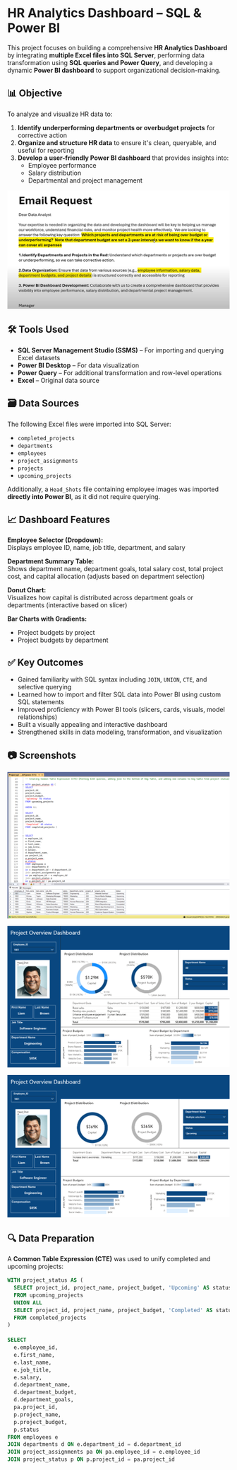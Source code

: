 # HR Analytics Dashboard – SQL & Power BI

This project focuses on building a comprehensive **HR Analytics Dashboard** by integrating **multiple Excel files into SQL Server**, performing data transformation using **SQL queries and Power Query**, and developing a dynamic **Power BI dashboard** to support organizational decision-making.


## 📊 Objective

To analyze and visualize HR data to:

1. **Identify underperforming departments or overbudget projects** for corrective action  
2. **Organize and structure HR data** to ensure it's clean, queryable, and useful for reporting  
3. **Develop a user-friendly Power BI dashboard** that provides insights into:
   - Employee performance  
   - Salary distribution  
   - Departmental and project management  

<img src="Screenshots/Objective.png" alt="Objective" width="700"/>


## 🛠️ Tools Used

- **SQL Server Management Studio (SSMS)** – For importing and querying Excel datasets  
- **Power BI Desktop** – For data visualization  
- **Power Query** – For additional transformation and row-level operations  
- **Excel** – Original data source  


## 🗃️ Data Sources

The following Excel files were imported into SQL Server:

- `completed_projects`
- `departments`
- `employees`
- `project_assignments`
- `projects`
- `upcoming_projects`

Additionally, a `Head_Shots` file containing employee images was imported **directly into Power BI**, as it did not require querying.


## 📈 Dashboard Features

**Employee Selector (Dropdown):**  
Displays employee ID, name, job title, department, and salary

**Department Summary Table:**  
Shows department name, department goals, total salary cost, total project cost, and capital allocation (adjusts based on department selection)

**Donut Chart:**  
Visualizes how capital is distributed across department goals or departments (interactive based on slicer)

**Bar Charts with Gradients:**  
- Project budgets by project  
- Project budgets by department


## ✅ Key Outcomes

- Gained familiarity with SQL syntax including `JOIN`, `UNION`, `CTE`, and selective querying  
- Learned how to import and filter SQL data into Power BI using custom SQL statements  
- Improved proficiency with Power BI tools (slicers, cards, visuals, model relationships)  
- Built a visually appealing and interactive dashboard  
- Strengthened skills in data modeling, transformation, and visualization


## 📷 Screenshots
![Screenshot 1](Screenshots/CTE.png)

![Screenshot 2](Screenshots/Dashboard%201.png)

![Screenshot 3](Screenshots/Dashboard%202.png)


## 🔍 Data Preparation

A **Common Table Expression (CTE)** was used to unify completed and upcoming projects:

```sql
WITH project_status AS (
  SELECT project_id, project_name, project_budget, 'Upcoming' AS status
  FROM upcoming_projects
  UNION ALL
  SELECT project_id, project_name, project_budget, 'Completed' AS status
  FROM completed_projects
)

SELECT 
  e.employee_id, 
  e.first_name, 
  e.last_name, 
  e.job_title, 
  e.salary,
  d.department_name,
  d.department_budget,
  d.department_goals,
  pa.project_id,
  p.project_name,
  p.project_budget,
  p.status
FROM employees e
JOIN departments d ON e.department_id = d.department_id
JOIN project_assignments pa ON pa.employee_id = e.employee_id
JOIN project_status p ON p.project_id = pa.project_id
